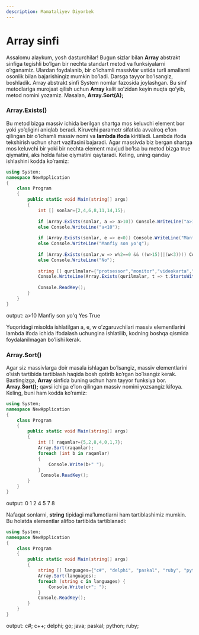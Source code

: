 ```yaml
---
description: Mamataliyev Diyorbek
---
```


# Array sinfi
Assalomu alaykum, yosh dasturchilar! Bugun sizlar bilan **Array** abstrakt sinfiga tegishli bo’lgan bir nechta standart metod va funksiyalarni o’rganamiz. Ulardan foydalanib, bir o'lchamli massivlar ustida turli amallarni osonlik bilan bajarishingiz mumkin bo'ladi. Darsga tayyor bo'lsangiz, boshladik.
Array abstrakt sinfi System nomlar fazosida joylashgan. Bu sinf metodlariga murojaat qilish uchun **Array** kalit so’zidan keyin nuqta qo’yib, metod nomini yozamiz.  Masalan, **Array.Sort(A);**

### **Array.Exists()**

Bu metod bizga massiv ichida berilgan shartga mos keluvchi element bor yoki yo’qligini aniqlab beradi. Kiruvchi parametr sifatida avvalroq e’lon qilingan bir o’lchamli massiv nomi va __lambda ifoda__ kiritiladi. Lambda ifoda tekshirish uchun shart vazifasini bajaradi. Agar massivda  biz bergan shartga mos keluvchi bir yoki bir nechta element mavjud bo’lsa bu metod bizga true qiymatini, aks holda false qiymatini qaytaradi. Keling, uning qanday ishlashini kodda ko’ramiz:
```csharp
using System;
namespace NewApplication
{
    class Program
    {
        public static void Main(string[] args)
        {
            int [] sonlar={2,4,6,8,11,14,15};
            
            if (Array.Exists(sonlar, a => a>10)) Console.WriteLine("a>10");
            else Console.WriteLine("a<10");
            
            if (Array.Exists(sonlar, e => e<0)) Console.WriteLine("Manfiy son bor");
            else Console.WriteLine("Manfiy son yo'q");
            
            if (Array.Exists(sonlar,w => w%2==0 && ((w>15)||(w<3)))) Console.WriteLine("Yes");
            else Console.WriteLine("No");
            
            string [] qurilmalar={"protsessor","monitor","videokarta","klaviatura"};
            Console.WriteLine(Array.Exists(qurilmalar, t => t.StartsWith("v") && t.EndsWith("a")));
            
            Console.ReadKey();
        }
    }
}
```
output: 
a>10
Manfiy son yo'q
Yes
True

Yuqoridagi misolda ishlatilgan a, e, w o’zgaruvchilari massiv elementlarini lambda ifoda ichida ifodalash uchungina ishlatilib, kodning boshqa qismida foydalanilmagan bo’lishi kerak.


### **Array.Sort()**

Agar siz massivlarga doir masala ishlagan bo’lsangiz, massiv elementlarini o’sish tartibida tartiblash haqida bosh qotirib ko’rgan bo’lsangiz kerak. Baxtingizga, **Array** sinfida buning uchun ham tayyor funksiya bor. **Array.Sort();** qavsi ichiga e’lon qilingan massiv nomini yozsangiz kifoya. Keling, buni ham kodda ko’ramiz:
```csharp
using System;
namespace NewApplication
{
    class Program
    {
        public static void Main(string[] args)
        {
            int [] raqamlar={5,2,8,4,0,1,7};
            Array.Sort(raqamlar);
            foreach (int b in raqamlar)
            {
                Console.Write(b+" ");
            }       
             Console.ReadKey();
        }
    }
}
```
output: 0 1 2 4 5 7 8

Nafaqat sonlarni, __string__ tipidagi ma’lumotlarni ham tartiblashimiz mumkin. Bu holatda elementlar alifbo tartibida tartiblanadi:
```csharp
using System;
namespace NewApplication
{
    class Program
    {
        public static void Main(string[] args)
        {        
            string [] languages={"c#", "delphi", "paskal", "ruby", "python","c++","java","go"};
            Array.Sort(languages);
            foreach (string c in languages) {
                Console.Write(c+"; ");
            }
            Console.ReadKey();
        }
    }
}
```
output: c#; c++; delphi; go; java; paskal; python; ruby;

